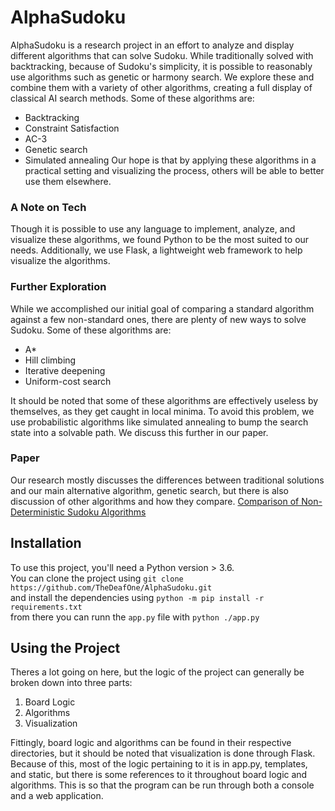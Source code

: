 # AlphaSudoku
AlphaSudoku is a research project in an effort to analyze and display different algorithms that can solve Sudoku. While traditionally solved with backtracking, because of Sudoku's simplicity, it is possible to reasonably use algorithms such as genetic or harmony search. We explore these and combine them with a variety of other algorithms, creating a full display of classical AI search methods. Some of these algorithms are:
* Backtracking
* Constraint Satisfaction
* AC-3
* Genetic search
* Simulated annealing
Our hope is that by applying these algorithms in a practical setting and visualizing the process, others will be able to better use them elsewhere.

### A Note on Tech
Though it is possible to use any language to implement, analyze, and visualize these algorithms, we found Python to be the most suited to our needs. Additionally, we use Flask, a lightweight web framework to help visualize the algorithms.

### Further Exploration
While we accomplished our initial goal of comparing a standard algorithm against a few non-standard ones, there are plenty of new ways to solve Sudoku. Some of these algorithms are:
- A*
- Hill climbing
- Iterative deepening
- Uniform-cost search

It should be noted that some of these algorithms are effectively useless by themselves, as they get caught in local minima. To avoid this problem, we use probabilistic algorithms like simulated annealing to bump the search state into a solvable path. We discuss this further in our paper.
### Paper
Our research mostly discusses the differences between traditional solutions and our main alternative algorithm, genetic search, but there is also discussion of other algorithms and how they compare.
[Comparison of Non-Deterministic Sudoku Algorithms](comparison_of_nondeterministic_algorithms.pdf)
## Installation
To use this project, you'll need a Python version > 3.6. \
You can clone the project using `git clone https://github.com/TheDeafOne/AlphaSudoku.git` \
and install the dependencies using `python -m pip install -r requirements.txt` \
from there you can runn the `app.py` file with `python ./app.py`

## Using the Project
Theres a lot going on here, but the logic of the project can generally be broken down into three parts:
1. Board Logic
2. Algorithms
3. Visualization

Fittingly, board logic and algorithms can be found in their respective directories, but it should be noted that visualization is done through Flask. Because of this, most of the logic pertaining to it is in app.py, templates, and static, but there is some references to it throughout board logic and algorithms. This is so that the program can be run through both a console and a web application.
